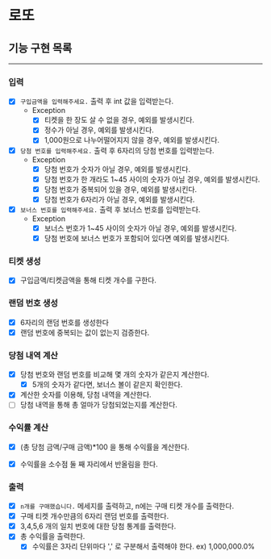 # 로또

## 기능 구현 목록

---

### 입력
- [x] `구입금액을 입력해주세요.` 출력 후 int 값을 입력받는다.
  - Exception
    - [x] 티켓을 한 장도 살 수 없을 경우, 예외를 발생시킨다.
    - [x] 정수가 아닐 경우, 예외를 발생시킨다. 
    - [x] 1,000원으로 나누어떨어지지 않을 경우, 예외를 발생시킨다.

- [x] `당첨 번호를 입력해주세요.` 출력 후 6자리의 당첨 번호를 입력받는다.
  - Exception
    - [x] 당첨 번호가 숫자가 아닐 경우, 예외를 발생시킨다.
    - [x] 당첨 번호가 한 개라도 1~45 사이의 숫자가 아닐 경우, 예외를 발생시킨다.
    - [x] 당첨 번호가 중복되어 있을 경우, 예외를 발생시킨다.
    - [x] 당첨 번호가 6자리가 아닐 경우, 예외를 발생시킨다.

- [x] `보너스 번호를 입력해주세요.` 출력 후 보너스 번호를 입력받는다.
    - Exception
      - [x] 보너스 번호가 1~45 사이의 숫자가 아닐 경우, 예외를 발생시킨다. 
      - [x] 당첨 번호에 보너스 번호가 포함되어 있다면 예외를 발생시킨다.

### 티켓 생성
- [x] 구입금액/티켓금액을 통해 티켓 개수를 구한다.

### 랜덤 번호 생성
- [x] 6자리의 랜덤 번호를 생성한다
- [x] 랜덤 번호에 중복되는 값이 없는지 검증한다.

### 당첨 내역 계산
- [x] 당첨 번호와 랜덤 번호를 비교해 몇 개의 숫자가 같은지 계산한다.
  - [x] 5개의 숫자가 같다면, 보너스 볼이 같은지 확인한다.
- [x] 계산한 숫자를 이용해, 당첨 내역을 계산한다.
- [ ] 당첨 내역을 통해 총 얼마가 당첨되었는지를 계산한다.

### 수익률 계산
- [x] (총 당첨 금액/구매 금액)*100 을 통해 수익률을 계산한다.  
- [x] 수익률을 소수점 둘 째 자리에서 반올림을 한다.
 


### 출력
- [x] `n개를 구매했습니다.` 메세지를 출력하고, n에는 구매 티켓 개수를 출력한다.
- [x] 구매 티켓 개수만큼의 6자리 랜덤 번호를 출력한다.
- [x] 3,4,5,6 개의 일치 번호에 대한 당첨 통계를 출력한다.
- [x] 총 수익률을 출력한다.
  - [x] 수익률은 3자리 단위마다 ',' 로 구분해서 출력해야 한다. ex) 1,000,000.0% 
